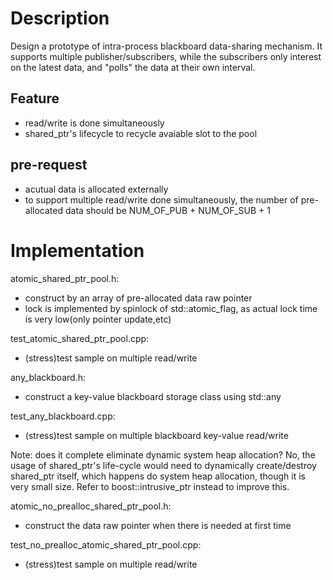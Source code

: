 # Description
Design a prototype of intra-process blackboard data-sharing mechanism. It supports multiple publisher/subscribers, while the subscribers only interest on the latest data, and "polls" the data at their own interval.

## Feature
- read/write is done simultaneously
- shared_ptr's lifecycle to recycle avaiable slot to the pool

## pre-request
- acutual data is allocated externally
- to support multiple read/write done simultaneously, the number of pre-allocated data should be NUM_OF_PUB + NUM_OF_SUB + 1

# Implementation
atomic_shared_ptr_pool.h:
- construct by an array of pre-allocated data raw pointer
- lock is implemented by spinlock of std::atomic_flag, as actual lock time is very low(only pointer update,etc)

test_atomic_shared_ptr_pool.cpp:
- (stress)test sample on multiple read/write

any_blackboard.h:
- construct a key-value blackboard storage class using std::any

test_any_blackboard.cpp:
- (stress)test sample on multiple blackboard key-value read/write

Note: does it complete eliminate dynamic system heap allocation? No, the usage of shared_ptr's life-cycle would need to dynamically create/destroy shared_ptr itself, which happens do system heap allocation, though it is very small size. Refer to boost::intrusive_ptr instead to improve this.

atomic_no_prealloc_shared_ptr_pool.h:
- construct the data raw pointer when there is needed at first time

test_no_prealloc_atomic_shared_ptr_pool.cpp:
- (stress)test sample on multiple read/write